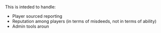 This is inteded to handle:
- Player sourced reporting
- Reputation among players (in terms of misdeeds, not in terms of ability)
-  Admin tools aroun